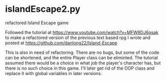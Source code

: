 # islandEscape2.py
refactored Island Escape game

Followed the tutorial at https://www.youtube.com/watch?v=MFW8DJ6qsak to make a refactored version of the previous text based rpg I wrote and posted at https://github.com/danlong22/Island-Escape

This is also in need of refactoring. There are no bugs, but some of the code can be shortened, and the entire Player class can be eliminted. The tutorial assumed there would be a choice in what job the player's character has, but there is no such choice in this game. I'll later get rid of the OOP class and replace it with global variables in later versions.
